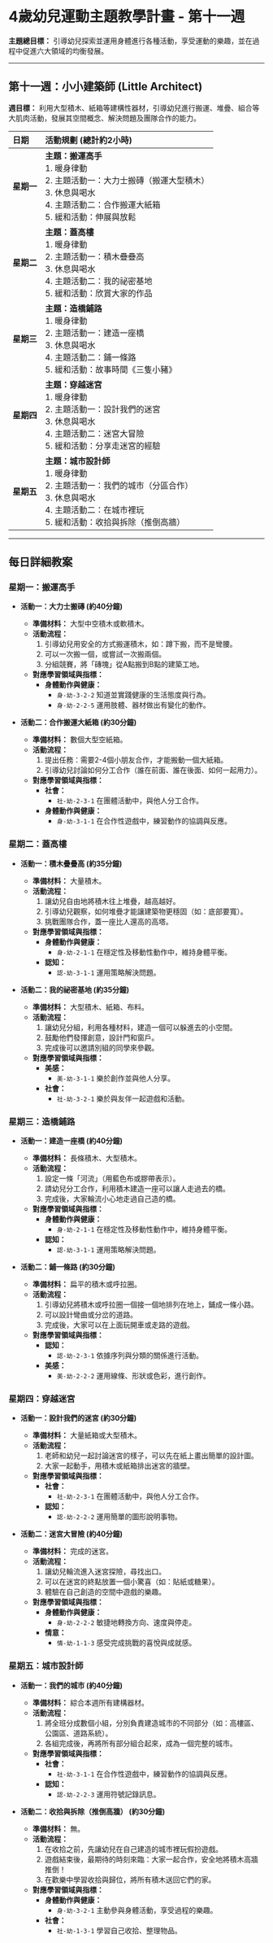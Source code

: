 
# 4歲幼兒運動主題教學計畫 - 第十一週

**主題總目標：** 引導幼兒探索並運用身體進行各種活動，享受運動的樂趣，並在過程中促進六大領域的均衡發展。

---

## **第十一週：小小建築師 (Little Architect)**

**週目標：** 利用大型積木、紙箱等建構性器材，引導幼兒進行搬運、堆疊、組合等大肌肉活動，發展其空間概念、解決問題及團隊合作的能力。

| **日期** | **活動規劃 (總計約2小時)** |
| :--- | :--- |
| **星期一** | **主題：搬運高手**<br>1. 暖身律動<br>2. 主題活動一：大力士搬磚（搬運大型積木）<br>3. 休息與喝水<br>4. 主題活動二：合作搬運大紙箱<br>5. 緩和活動：伸展與放鬆 |
| **星期二** | **主題：蓋高樓**<br>1. 暖身律動<br>2. 主題活動一：積木疊疊高<br>3. 休息與喝水<br>4. 主題活動二：我的祕密基地<br>5. 緩和活動：欣賞大家的作品 |
| **星期三** | **主題：造橋鋪路**<br>1. 暖身律動<br>2. 主題活動一：建造一座橋<br>3. 休息與喝水<br>4. 主題活動二：鋪一條路<br>5. 緩和活動：故事時間《三隻小豬》 |
| **星期四** | **主題：穿越迷宮**<br>1. 暖身律動<br>2. 主題活動一：設計我們的迷宮<br>3. 休息與喝水<br>4. 主題活動二：迷宮大冒險<br>5. 緩和活動：分享走迷宮的經驗 |
| **星期五** | **主題：城市設計師**<br>1. 暖身律動<br>2. 主題活動一：我們的城市（分區合作）<br>3. 休息與喝水<br>4. 主題活動二：在城市裡玩<br>5. 緩和活動：收拾與拆除（推倒高牆） |

---

## **每日詳細教案**

### **星期一：搬運高手**

*   **活動一：大力士搬磚 (約40分鐘)**
    *   **準備材料：** 大型中空積木或軟積木。
    *   **活動流程：**
        1.  引導幼兒用安全的方式搬運積木，如：蹲下搬，而不是彎腰。
        2.  可以一次搬一個，或嘗試一次搬兩個。
        3.  分組競賽，將「磚塊」從A點搬到B點的建築工地。
    *   **對應學習領域與指標：**
        *   **身體動作與健康：**
            *   `身-幼-3-2-2` 知道並實踐健康的生活態度與行為。
            *   `身-幼-2-2-5` 運用肢體、器材做出有變化的動作。

*   **活動二：合作搬運大紙箱 (約30分鐘)**
    *   **準備材料：** 數個大型空紙箱。
    *   **活動流程：**
        1.  提出任務：需要2-4個小朋友合作，才能搬動一個大紙箱。
        2.  引導幼兒討論如何分工合作（誰在前面、誰在後面、如何一起用力）。
    *   **對應學習領域與指標：**
        *   **社會：**
            *   `社-幼-2-3-1` 在團體活動中，與他人分工合作。
        *   **身體動作與健康：**
            *   `身-幼-3-1-1` 在合作性遊戲中，練習動作的協調與反應。

### **星期二：蓋高樓**

*   **活動一：積木疊疊高 (約35分鐘)**
    *   **準備材料：** 大量積木。
    *   **活動流程：**
        1.  讓幼兒自由地將積木往上堆疊，越高越好。
        2.  引導幼兒觀察，如何堆疊才能讓建築物更穩固（如：底部要寬）。
        3.  挑戰團隊合作，蓋一座比人還高的高塔。
    *   **對應學習領域與指標：**
        *   **身體動作與健康：**
            *   `身-幼-2-1-1` 在穩定性及移動性動作中，維持身體平衡。
        *   **認知：**
            *   `認-幼-3-1-1` 運用策略解決問題。

*   **活動二：我的祕密基地 (約35分鐘)**
    *   **準備材料：** 大型積木、紙箱、布料。
    *   **活動流程：**
        1.  讓幼兒分組，利用各種材料，建造一個可以躲進去的小空間。
        2.  鼓勵他們發揮創意，設計門和窗戶。
        3.  完成後可以邀請別組的同學來參觀。
    *   **對應學習領域與指標：**
        *   **美感：**
            *   `美-幼-3-1-1` 樂於創作並與他人分享。
        *   **社會：**
            *   `社-幼-3-2-1` 樂於與友伴一起遊戲和活動。

### **星期三：造橋鋪路**

*   **活動一：建造一座橋 (約40分鐘)**
    *   **準備材料：** 長條積木、大型積木。
    *   **活動流程：**
        1.  設定一條「河流」（用藍色布或膠帶表示）。
        2.  請幼兒分工合作，利用積木建造一座可以讓人走過去的橋。
        3.  完成後，大家輪流小心地走過自己造的橋。
    *   **對應學習領域與指標：**
        *   **身體動作與健康：**
            *   `身-幼-2-1-1` 在穩定性及移動性動作中，維持身體平衡。
        *   **認知：**
            *   `認-幼-3-1-1` 運用策略解決問題。

*   **活動二：鋪一條路 (約30分鐘)**
    *   **準備材料：** 扁平的積木或呼拉圈。
    *   **活動流程：**
        1.  引導幼兒將積木或呼拉圈一個接一個地排列在地上，鋪成一條小路。
        2.  可以設計彎曲或分岔的道路。
        3.  完成後，大家可以在上面玩開車或走路的遊戲。
    *   **對應學習領域與指標：**
        *   **認知：**
            *   `認-幼-2-3-1` 依據序列與分類的關係進行活動。
        *   **美感：**
            *   `美-幼-2-2-2` 運用線條、形狀或色彩，進行創作。

### **星期四：穿越迷宮**

*   **活動一：設計我們的迷宮 (約30分鐘)**
    *   **準備材料：** 大量紙箱或大型積木。
    *   **活動流程：**
        1.  老師和幼兒一起討論迷宮的樣子，可以先在紙上畫出簡單的設計圖。
        2.  大家一起動手，用積木或紙箱排出迷宮的牆壁。
    *   **對應學習領域與指標：**
        *   **社會：**
            *   `社-幼-2-3-1` 在團體活動中，與他人分工合作。
        *   **認知：**
            *   `認-幼-2-2-2` 運用簡單的圖形說明事物。

*   **活動二：迷宮大冒險 (約40分鐘)**
    *   **準備材料：** 完成的迷宮。
    *   **活動流程：**
        1.  讓幼兒輪流進入迷宮探險，尋找出口。
        2.  可以在迷宮的終點放置一個小驚喜（如：貼紙或糖果）。
        3.  體驗在自己創造的空間中遊戲的樂趣。
    *   **對應學習領域與指標：**
        *   **身體動作與健康：**
            *   `身-幼-2-2-2` 敏捷地轉換方向、速度與停走。
        *   **情意：**
            *   `情-幼-1-1-3` 感受完成挑戰的喜悅與成就感。

### **星期五：城市設計師**

*   **活動一：我們的城市 (約40分鐘)**
    *   **準備材料：** 綜合本週所有建構器材。
    *   **活動流程：**
        1.  將全班分成數個小組，分別負責建造城市的不同部分（如：高樓區、公園區、道路系統）。
        2.  各組完成後，再將所有部分組合起來，成為一個完整的城市。
    *   **對應學習領域與指標：**
        *   **社會：**
            *   `社-幼-3-1-1` 在合作性遊戲中，練習動作的協調與反應。
        *   **認知：**
            *   `認-幼-2-2-3` 運用符號記錄訊息。

*   **活動二：收拾與拆除（推倒高牆） (約30分鐘)**
    *   **準備材料：** 無。
    *   **活動流程：**
        1.  在收拾之前，先讓幼兒在自己建造的城市裡玩假扮遊戲。
        2.  遊戲結束後，最期待的時刻來臨：大家一起合作，安全地將積木高牆推倒！
        3.  在歡樂中學習收拾與歸位，將所有積木送回它們的家。
    *   **對應學習領域與指標：**
        *   **身體動作與健康：**
            *   `身-幼-3-2-1` 主動參與身體活動，享受過程的樂趣。
        *   **社會：**
            *   `社-幼-1-3-1` 學習自己收拾、整理物品。
